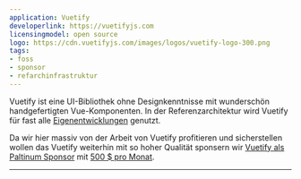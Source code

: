 ```yaml
---
application: Vuetify
developerlink: https://vuetifyjs.com
licensingmodel: open source
logo: https://cdn.vuetifyjs.com/images/logos/vuetify-logo-300.png
tags:
- foss
- sponsor
- refarchinfrastruktur
---
```

Vuetify ist eine UI-Bibliothek ohne Designkenntnisse mit wunderschön handgefertigten Vue-Komponenten.
In der Referenzarchitektur wird Vuetify für fast alle [Eigenentwicklungen](../publish) genutzt.

Da wir hier massiv von der Arbeit von Vuetify profitieren und sicherstellen wollen das Vuetify weiterhin mit so hoher Qualität 
sponsern wir [Vuetify als Paltinum Sponsor](https://vuetifyjs.com/en/introduction/sponsors-and-backers/#platinum) mit [500 $ pro Monat](https://www.muenchen-transparent.de/dokumente/7347900).

---
